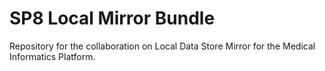 # SP8 Local Mirror Bundle
Repository for the collaboration on Local Data Store Mirror for the Medical Informatics Platform.
